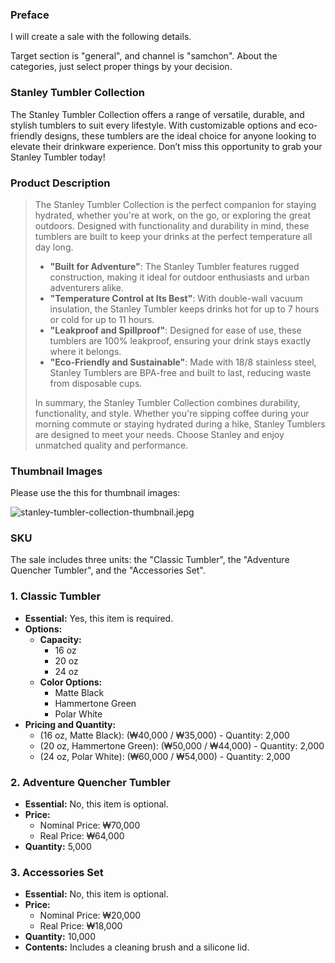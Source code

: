 ### Preface

I will create a sale with the following details.

Target section is "general", and  channel is "samchon". About the categories, just select proper things by your decision.

### Stanley Tumbler Collection

The Stanley Tumbler Collection offers a range of versatile, durable, and stylish tumblers to suit every lifestyle. With customizable options and eco-friendly designs, these tumblers are the ideal choice for anyone looking to elevate their drinkware experience. Don’t miss this opportunity to grab your Stanley Tumbler today!

### Product Description

> The Stanley Tumbler Collection is the perfect companion for staying hydrated, whether you're at work, on the go, or exploring the great outdoors. Designed with functionality and durability in mind, these tumblers are built to keep your drinks at the perfect temperature all day long.
> 
> - **"Built for Adventure"**: The Stanley Tumbler features rugged construction, making it ideal for outdoor enthusiasts and urban adventurers alike.
> - **"Temperature Control at Its Best"**: With double-wall vacuum insulation, the Stanley Tumbler keeps drinks hot for up to 7 hours or cold for up to 11 hours.
> - **"Leakproof and Spillproof"**: Designed for ease of use, these tumblers are 100% leakproof, ensuring your drink stays exactly where it belongs.
> - **"Eco-Friendly and Sustainable"**: Made with 18/8 stainless steel, Stanley Tumblers are BPA-free and built to last, reducing waste from disposable cups.
> 
> In summary, the Stanley Tumbler Collection combines durability, functionality, and style. Whether you're sipping coffee during your morning commute or staying hydrated during a hike, Stanley Tumblers are designed to meet your needs. Choose Stanley and enjoy unmatched quality and performance.
> 

### Thumbnail Images

Please use the this for thumbnail images:

![stanley-tumbler-collection-thumbnail.jepg](https://serpapi.com/searches/673d71322c566d56d9c20ceb/images/ce9a07f2aa831dbec8bb1c287299706e24a52a8e0c119fa162041805038957a7.jpeg)

### SKU

The sale includes three units: the "Classic Tumbler", the "Adventure Quencher Tumbler", and the "Accessories Set".

### 1. **Classic Tumbler**

- **Essential:** Yes, this item is required.
- **Options:**
    - **Capacity:**
        - 16 oz
        - 20 oz
        - 24 oz
    - **Color Options:**
        - Matte Black
        - Hammertone Green
        - Polar White
- **Pricing and Quantity:**
    - (16 oz, Matte Black): (₩40,000 / ₩35,000) - Quantity: 2,000
    - (20 oz, Hammertone Green): (₩50,000 / ₩44,000) - Quantity: 2,000
    - (24 oz, Polar White): (₩60,000 / ₩54,000) - Quantity: 2,000

### 2. **Adventure Quencher Tumbler**

- **Essential:** No, this item is optional.
- **Price:**
    - Nominal Price: ₩70,000
    - Real Price: ₩64,000
- **Quantity:** 5,000

### 3. **Accessories Set**

- **Essential:** No, this item is optional.
- **Price:**
    - Nominal Price: ₩20,000
    - Real Price: ₩18,000
- **Quantity:** 10,000
- **Contents:** Includes a cleaning brush and a silicone lid.